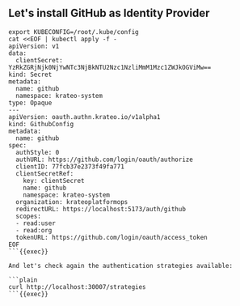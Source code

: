 ## Let's install GitHub as Identity Provider

```plain
export KUBECONFIG=/root/.kube/config
cat <<EOF | kubectl apply -f -
apiVersion: v1
data:
  clientSecret: YzRkZGRjNjk0NjYwNTc3NjBkNTU2Nzc1NzliMmM1Mzc1ZWJkOGViMw==
kind: Secret
metadata:
  name: github
  namespace: krateo-system
type: Opaque
---
apiVersion: oauth.authn.krateo.io/v1alpha1
kind: GithubConfig
metadata:
  name: github
spec:
  authStyle: 0
  authURL: https://github.com/login/oauth/authorize
  clientID: 77fcb37e2373f49fa771
  clientSecretRef:
    key: clientSecret
    name: github
    namespace: krateo-system
  organization: krateoplatformops
  redirectURL: https://localhost:5173/auth/github
  scopes:
  - read:user
  - read:org
  tokenURL: https://github.com/login/oauth/access_token
EOF
```{{exec}}

And let's check again the authentication strategies available:

```plain
curl http://localhost:30007/strategies
```{{exec}}
